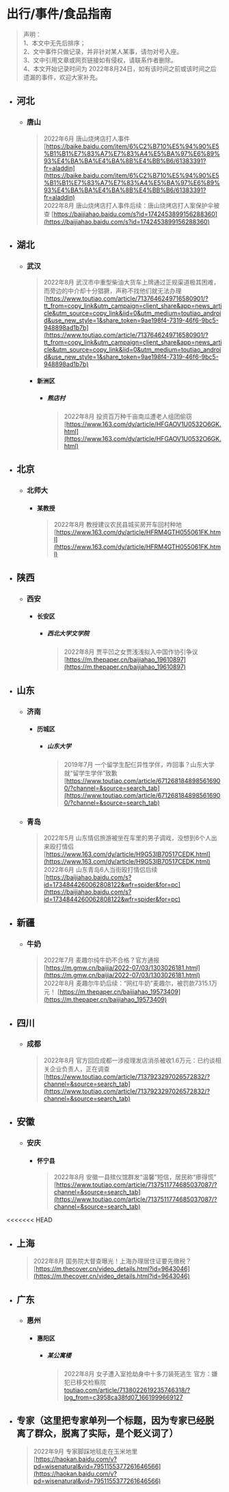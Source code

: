# 出行/事件/食品指南

> 声明：  
> 1、本文中无先后排序；  
> 2、文中事件只做记录，并非针对某人某事，请勿对号入座。  
> 3、文中引用文章或网页链接如有侵权，请联系作者删除。  
> 4、本文开始记录时间为 2022年8月24日，如有该时间之前或该时间之后遗漏的事件，欢迎大家补充。

* ## 河北  
    * ### 唐山  
        > 2022年6月 唐山烧烤店打人事件 [https://baike.baidu.com/item/6%C2%B710%E5%94%90%E5%B1%B1%E7%83%A7%E7%83%A4%E5%BA%97%E6%89%93%E4%BA%BA%E4%BA%8B%E4%BB%B6/61383391?fr=aladdin](https://baike.baidu.com/item/6%C2%B710%E5%94%90%E5%B1%B1%E7%83%A7%E7%83%A4%E5%BA%97%E6%89%93%E4%BA%BA%E4%BA%8B%E4%BB%B6/61383391?fr=aladdin)  
          2022年8月 唐山烧烤店打人事件后续：唐山烧烤店打人案保护伞被查 [https://baijiahao.baidu.com/s?id=1742453899156288360](https://baijiahao.baidu.com/s?id=1742453899156288360)  

* ## 湖北
    * ### 武汉
        > 2022年8月 武汉市中重型柴油大货车上牌通过正规渠道极其困难，而旁边的中介却十分猖獗，声称不找他们就无法办理 [https://www.toutiao.com/article/7137646249716580901/?tt_from=copy_link&utm_campaign=client_share&app=news_article&utm_source=copy_link&iid=0&utm_medium=toutiao_android&use_new_style=1&share_token=9ae198f4-7319-46f6-9bc5-948898ad1b7b](https://www.toutiao.com/article/7137646249716580901/?tt_from=copy_link&utm_campaign=client_share&app=news_article&utm_source=copy_link&iid=0&utm_medium=toutiao_android&use_new_style=1&share_token=9ae198f4-7319-46f6-9bc5-948898ad1b7b)  
        * #### 新洲区
            * ##### 熊店村  
                > 2022年8月 投资百万种千亩南瓜遭老人组团偷窃  [https://www.163.com/dy/article/HFGAOV1U0532O6GK.html](https://www.163.com/dy/article/HFGAOV1U0532O6GK.html)  

* ## 北京
    * ### 北师大
        * #### 某教授
            > 2022年8月 教授建议农民县城买房开车回村种地 [https://www.163.com/dy/article/HFRM4GTH055061FK.html](https://www.163.com/dy/article/HFRM4GTH055061FK.html)  
                 
* ## 陕西
    * ### 西安
        * #### 长安区
            * ##### 西北大学文学院
                > 2022年8月 贾平凹之女贾浅浅拟入中国作协引争议 [https://m.thepaper.cn/baijiahao_19610897](https://m.thepaper.cn/baijiahao_19610897)  

* ## 山东
    * ### 济南
        * #### 历城区
            * ##### 山东大学
                > 2019年7月 一个留学生配仨异性学伴，咋回事？山东大学就“留学生学伴”致歉 [https://www.toutiao.com/article/6712681848985616900/?channel=&source=search_tab](https://www.toutiao.com/article/6712681848985616900/?channel=&source=search_tab)  

    * ### 青岛
        > 2022年5月 山东情侣旅游被坐在车里的男子调戏，没想到6个人出来殴打情侣 [https://www.163.com/dy/article/H9G53IB70517CEDK.html](https://www.163.com/dy/article/H9G53IB70517CEDK.html)  
          2022年6月 山东青岛6人当街殴打情侣后续 [https://baijiahao.baidu.com/s?id=1734844260062808122&wfr=spider&for=pc](https://baijiahao.baidu.com/s?id=1734844260062808122&wfr=spider&for=pc)

* ## 新疆
    * ### 牛奶
        > 2022年7月 麦趣尔纯牛奶不合格？官方通报 [https://m.gmw.cn/baijia/2022-07/03/1303026181.html](https://m.gmw.cn/baijia/2022-07/03/1303026181.html)  
          2022年8月 麦趣尔牛奶后续：“网红牛奶”麦趣尔，被罚款7315.1万元！ [https://m.thepaper.cn/baijiahao_19573409](https://m.thepaper.cn/baijiahao_19573409)  

* ## 四川
    * ### 成都
        > 2022年8月 官方回应成都一涉疫理发店消杀被收1.6万元：已约谈相关企业负责人，正在调查 [https://www.toutiao.com/article/7137923297026572832/?channel=&source=search_tab](https://www.toutiao.com/article/7137923297026572832/?channel=&source=search_tab)  

* ## 安徽
    * ### 安庆
        * #### 怀宁县
            > 2022年8月 安徽一县殡仪馆群发“温馨”短信，居民称“瘆得慌” [https://www.toutiao.com/article/7137511774685037087/?channel=&source=search_tab](https://www.toutiao.com/article/7137511774685037087/?channel=&source=search_tab)  

<<<<<<< HEAD
* ## 上海
    > 2022年8月 国务院大督查曝光！上海办理居住证要先缴税？ [https://m.thecover.cn/video_details.html?id=9643046](https://m.thecover.cn/video_details.html?id=9643046)  

* ## 广东
    * ### 惠州
        * #### 惠阳区
            * ##### 某公寓楼  
                > 2022年8月 女子遭入室抢劫身中十多刀装死逃生 官方：嫌犯已移交检察院 [toutiao.com/article/7138022619235746318/?log_from=c3958ca38fd07_1661999669127](toutiao.com/article/7138022619235746318/?log_from=c3958ca38fd07_1661999669127)  

* ## 专家（这里把专家单列一个标题，因为专家已经脱离了群众，脱离了实际，是个贬义词了）
    > 2022年9月 专家脚踩地毯走在玉米地里 [https://haokan.baidu.com/v?pd=wisenatural&vid=7951155377261646566](https://haokan.baidu.com/v?pd=wisenatural&vid=7951155377261646566)  




                 